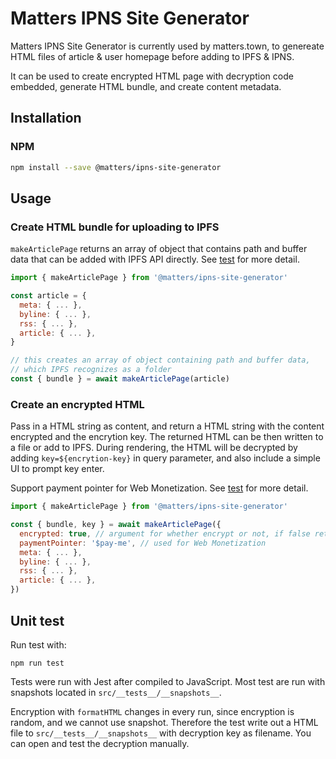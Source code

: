 # Matters IPNS Site Generator

Matters IPNS Site Generator is currently used by matters.town, to genereate HTML files of article & user homepage before adding to IPFS & IPNS.

It can be used to create encrypted HTML page with decryption code embedded, generate HTML bundle, and create content metadata.

## Installation

### NPM

```sh
npm install --save @matters/ipns-site-generator
```

## Usage

### Create HTML bundle for uploading to IPFS

`makeArticlePage` returns an array of object that contains path and buffer data that can be added with IPFS API directly. See [test](./src/__tests__/makeArticlePage.test.ts) for more detail.

```js
import { makeArticlePage } from '@matters/ipns-site-generator'

const article = {
  meta: { ... },
  byline: { ... },
  rss: { ... },
  article: { ... },
}

// this creates an array of object containing path and buffer data,
// which IPFS recognizes as a folder
const { bundle } = await makeArticlePage(article)
```

### Create an encrypted HTML

Pass in a HTML string as content, and return a HTML string with the content encrypted and the encrytion key. The returned HTML can be then written to a file or add to IPFS. During rendering, the HTML will be decrypted by adding `key=${encrytion-key}` in query parameter, and also include a simple UI to prompt key enter.

Support payment pointer for Web Monetization. See [test](./src/__tests__/makeArticlePage.test.ts) for more detail.

```js
import { makeArticlePage } from '@matters/ipns-site-generator'

const { bundle, key } = await makeArticlePage({
  encrypted: true, // argument for whether encrypt or not, if false returned key will be null
  paymentPointer: '$pay-me', // used for Web Monetization
  meta: { ... },
  byline: { ... },
  rss: { ... },
  article: { ... },
})
```

## Unit test

Run test with:

```
npm run test
```

Tests were run with Jest after compiled to JavaScript. Most test are run with snapshots located in `src/__tests__/__snapshots__`.

Encryption with `formatHTML` changes in every run, since encryption is random, and we cannot use snapshot. Therefore the test write out a HTML file to `src/__tests__/__snapshots__` with decryption key as filename. You can open and test the decryption manually.
